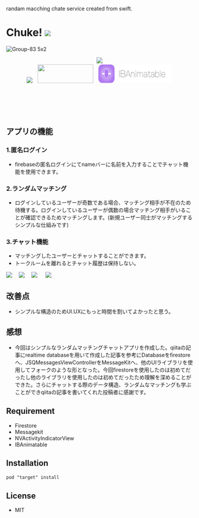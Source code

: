 randam macching chate service created from swift.

# Chuke! <img src="https://user-images.githubusercontent.com/51669998/72270445-812e1100-3668-11ea-87ba-528ee3c93daa.png" width="35px">

![Group-83 5x2](https://user-images.githubusercontent.com/51669998/72270445-812e1100-3668-11ea-87ba-528ee3c93daa.png)  
<p align="center">
 <a href="https://github.com/apple/swift"><img src="https://camo.githubusercontent.com/de32b354687f1cd9b05a89e4aa03c7f2d311f294/68747470733a2f2f73776966742e6f72672f6173736574732f696d616765732f73776966742e737667" width="180px"; /></a><br>
 <a href="https://firebase.google.com/?hl=ja"><img src="https://firebase.google.com/downloads/brand-guidelines/PNG/logo-built_white.png?hl=ja" width="150px" /></a>&emsp;<a href="https://github.com/MessageKit/MessageKit"><img src="https://raw.githubusercontent.com/MessageKit/MessageKit/master/Assets/mklogo.png" width="150px" height="50px"; /></a>&emsp;<a href="https://github.com/IBAnimatable/IBAnimatable"><img src="https://raw.githubusercontent.com/IBAnimatable/IBAnimatable-Misc/master/IBAnimatable/Hero.png" width="200px" height="50px"; /></a>
 </p>
<br>
<br>
<br>
<br>



## アプリの機能


### 1.匿名ログイン

* firebaseの匿名ログインにてnameバーに名前を入力することでチャット機能を使用できます。

### 2.ランダムマッチング

* ログインしているユーザーが奇数である場合、マッチング相手が不在のため待機する。ログインしているユーザーが偶数の場合マッチング相手がいることが確認できるためマッチングします。(新規ユーザー同士がマッチングするシンプルな仕組みです)

### 3.チャット機能

* マッチングしたユーザーとチャットすることができます。
* トークルームを離れるとチャット履歴は保持しない。


<img src="https://user-images.githubusercontent.com/51669998/72281002-f4418280-367c-11ea-9fb7-f54add03a3c2.png" width="200px">&emsp;
<img src="https://user-images.githubusercontent.com/51669998/72281328-a2e5c300-367d-11ea-8516-2739da0ff5f0.png" width="200px">&emsp;
<img src="https://user-images.githubusercontent.com/51669998/72281547-20113800-367e-11ea-889f-c2aaf17bf514.png" width="200px">
&emsp;
<img src="https://user-images.githubusercontent.com/51669998/72281727-5fd81f80-367e-11ea-8f2e-e8f7e5cb197a.png" width="200px">


## 改善点

* シンプルな構造のためUI.UXにもっと時間を割いてよかったと思う。


## 感想

* 今回はシンプルなランダムマッチングチャットアプリを作成した。qiitaの記事にrealtime databaseを用いて作成した記事を参考にDatabaseをfirestoreへ、JSQMessagesViewControllerをMessageKitへ、他のUIライブラリを使用してフォークのような形となった。今回firestoreを使用したのは初めてだったし他のライブラリを使用したのは初めてだったため理解を深めることができた。さらにチャットする際のデータ構造、ランダムなマッチングも学ぶことができqiitaの記事を書いてくれた投稿者に感謝です。


## Requirement
 
 * Firestore  
 * Messagekit  
 * NVActivityIndicatorView  
 * IBAnimatable  


## Installation

```
pod "target" install
```

## License

 * MIT
